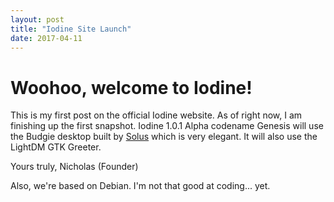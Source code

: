 ```yaml
---
layout: post
title: "Iodine Site Launch"
date: 2017-04-11
---
```


# Woohoo, welcome to Iodine!

This is my first post on the official Iodine website. As of right now, I am finishing up the first snapshot. Iodine 1.0.1 Alpha codename Genesis will use the Budgie desktop built by [Solus](http://solus-project.com/) which is very elegant. It will also use the LightDM GTK Greeter.

Yours truly,
Nicholas (Founder)

Also, we're based on Debian. I'm not that good at coding... yet.
